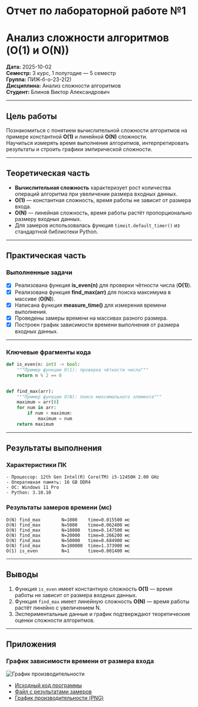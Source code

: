 # Отчет по лабораторной работе №1  
# Анализ сложности алгоритмов (O(1) и O(N))

**Дата:** 2025-10-02  
**Семестр:** 3 курс, 1 полугодие — 5 семестр  
**Группа:** ПИЖ-б-о-23-2(2)  
**Дисциплина:** Анализ сложности алгоритмов  
**Студент:** Блинов Виктор Александрович

---

## Цель работы
Познакомиться с понятием вычислительной сложности алгоритмов на примере константной **O(1)** и линейной **O(N)** сложности.  
Научиться измерять время выполнения алгоритмов, интерпретировать результаты и строить графики эмпирической сложности.

---

## Теоретическая часть
- **Вычислительная сложность** характеризует рост количества операций алгоритма при увеличении размера входных данных.  
- **O(1)** — константная сложность, время работы не зависит от размера входа.  
- **O(N)** — линейная сложность, время работы растёт пропорционально размеру входных данных.  
- Для замеров использовалась функция `timeit.default_timer()` из стандартной библиотеки Python.

---

## Практическая часть

### Выполненные задачи
- [x] Реализована функция **is_even(n)** для проверки чётности числа (**O(1)**).  
- [x] Реализована функция **find_max(arr)** для поиска максимума в массиве (**O(N)**).  
- [x] Написана функция **measure_time()** для измерения времени выполнения.  
- [x] Проведены замеры времени на массивах разного размера.  
- [x] Построен график зависимости времени выполнения от размера входных данных.  

---

### Ключевые фрагменты кода
```python
def is_even(n: int) -> bool:
    """Пример функции O(1): проверка чётности числа"""
    return n % 2 == 0


def find_max(arr):
    """Пример функции O(N): поиск максимального элемента"""
    maximum = arr[0]
    for num in arr:
        if num > maximum:
            maximum = num
    return maximum
```

---

## Результаты выполнения

### Характеристики ПК
```
- Процессор: 12th Gen Intel(R) Core(TM) i5-12450H 2.00 GHz
- Оперативная память: 16 GB DDR4
- ОС: Windows 11 Pro
- Python: 3.10.10
```

### Результаты замеров времени (мс)
```
O(N) find_max        N=1000    time=0.015500 мс
O(N) find_max        N=5000    time=0.062400 мс
O(N) find_max        N=10000   time=0.147500 мс
O(N) find_max        N=20000   time=0.266200 мс
O(N) find_max        N=50000   time=0.684900 мс
O(N) find_max        N=100000  time=1.373900 мс
O(1) is_even         N=1       time=0.001400 мс
```

---

## Выводы
1. Функция `is_even` имеет константную сложность **O(1)** — время работы не зависит от размера входных данных.  
2. Функция `find_max` имеет линейную сложность **O(N)** — время работы растёт линейно с увеличением N.  
3. Экспериментальные данные и график подтверждают теоретические оценки сложности алгоритмов. 

---

## Приложения
### График зависимости времени от размера входа
![График производительности](performance.png)
- [Исходный код программы](./lab_complexity.py)  
- [Файл с результатами замеров](./sum_analysis.txt)  
- [График производительности (PNG)](./performance.png)
